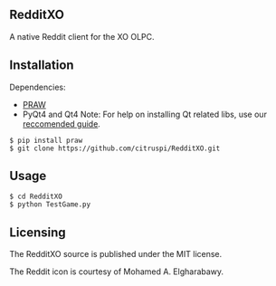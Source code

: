 ## RedditXO

A native Reddit client for the XO OLPC.

## Installation
Dependencies:
* [PRAW](https://praw.readthedocs.org/en/v2.1.19/pages/getting_started.html) 
* PyQt4 and Qt4
Note: For help on installing Qt related libs, use our [reccomended guide](http://movingthelamppost.com/blog/html/2013/07/12/installing_pyqt____because_it_s_too_good_for_pip_or_easy_install_.html). 

```
$ pip install praw
$ git clone https://github.com/citruspi/RedditXO.git
```
## Usage

    $ cd RedditXO
    $ python TestGame.py

## Licensing

The RedditXO source is published under the MIT license.

The Reddit icon is courtesy of Mohamed A. Elgharabawy.
